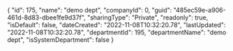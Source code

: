 {
  "id": 175,
  "name": "demo dept",
  "companyId": 0,
  "guid": "485ec59e-a906-461d-8d83-dbee1fe9d37f",
  "sharingType": "Private",
  "readonly": true,
  "isDefault": false,
  "dateCreated": "2022-11-08T10:32:20.78",
  "lastUpdated": "2022-11-08T10:32:20.78",
  "departmentId": 195,
  "departmentName": "demo dept",
  "isSystemDepartment": false
}